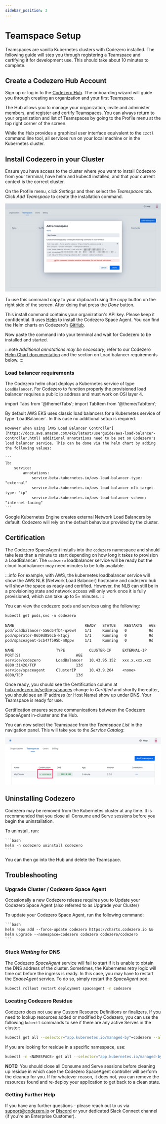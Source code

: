 ```yaml
---
sidebar_position: 3
---
```


# Teamspace Setup

Teamspaces are vanilla Kubernetes clusters with Codezero installed. The following guide will step you through registering a Teamspace and certifying it for development use. This should take about 10 minutes to complete.

## Create a Codezero Hub Account

Sign up or log in to the [Codezero Hub](https://hub.codezero.io). The onboarding wizard will guide you through creating an organization and your first Teamspace.

The Hub allows you to manage your organization, invite and administer members, and register and certify Teamspaces. You can always return to your organization and list of Teamspaces by going to the Profile menu at the top right corner of the screen.

While the Hub provides a graphical user interface equivalent to the `czctl` command line tool, all services run on your local machine or in the Kubernetes cluster.

## Install Codezero in your Cluster

Ensure you have access to the cluster where you want to install Codezero from your terminal, have helm and kubectl installed, and that your current context is the correct cluster.

On the Profile menu, click _Settings_ and then select the _Teamspaces_ tab. Click _Add Teamspace_ to create the installation command.

![Teamspace Create](./_media/ts-create.jpg)

To use this command copy to your clipboard using the _copy_ button on the right side of the screen.  After doing that press the _Done_ button.

This install command contains your organization's API key. Please keep it confidential.
It uses [Helm](https://helm.sh) to install the Codezero Space Agent. You can find the Helm charts on Codezero's [GitHub](https://github.com/c6o/helm-charts).

Now paste the command into your terminal and wait for Codezero to be installed and started.

:::note
_Additional annotations may be necessary;_ refer to our Codezero [Helm Chart documentation](https://github.com/c6o/helm-charts) and the section on Load balancer requirements below.
:::

### Load balancer requirements

The Codezero helm chart deploys a Kubernetes service of type `LoadBalancer`. For Codezero to function properly the provisioned load balancer requires a public ip address and must work on OSI layer 4.

import Tabs from '@theme/Tabs';
import TabItem from '@theme/TabItem';

<Tabs>
<TabItem value="aws-eks" label="AWS EKS" default>
    By default AWS EKS uses classic load balancers for a Kubernetes service of type `LoadBalancer`. In this case no additional setup is required.

    However when using [AWS Load Balancer Controller](https://docs.aws.amazon.com/eks/latest/userguide/aws-load-balancer-controller.html) additional annotations need to be set on Codezero's load balancer service. This can be done via the helm chart by adding the following values:

    ```
    lb:
        service:
            annotations:
                service.beta.kubernetes.io/aws-load-balancer-type: "external"
                service.beta.kubernetes.io/aws-load-balancer-nlb-target-type: "ip"
                service.beta.kubernetes.io/aws-load-balancer-scheme: "internet-facing"
    ```

</TabItem>
<TabItem value="gke" label="GKE" default>
    Google Kubernetes Engine creates external Network Load Balancers by default.
</TabItem>
<TabItem value="generic-cluster" label="Generic cluster">
    Codezero will rely on the default behaviour provided by the cluster.
</TabItem>
</Tabs>

## Certification

The Codezero SpaceAgent installs into the `codezero` namespace and should take less than a minute to start depending on how long it takes to provision a LoadBalancer.  The `codezero` loadbalancer service will be ready but the cloud loadbalancer may need minutes to be fully available.

:::info
For example, with AWS, the kubernetes loadbalancer service will show the AWS NLB (Network Load Balancer) hostname and codezero hub will show the space as ready and certified. 
However, the NLB can still be in a provisioning state and network access will only work once it is fully provisioned, which can take up to 5+ minutes.
:::

You can view the codezero pods and services using the following:

```
kubectl get pods,svc -n codezero

NAME                                READY   STATUS    RESTARTS   AGE
pod/loadbalancer-556d54fb4-qx6w4    1/1     Running   0          9d
pod/operator-86b9d856cb-ktqcj       1/1     Running   0          9d
pod/spaceagent-5cb47f595b-m8ppw     1/1     Running   0          9d

NAME                   TYPE           CLUSTER-IP     EXTERNAL-IP     PORT(S)                         AGE
service/codezero       LoadBalancer   10.43.95.152   xxx.x.xxx.xxx   8800:31420/TCP                  13d
service/spaceagent     ClusterIP      10.43.9.204    <none>          8800/TCP                        13d
```

Once ready, you should see the Certification column at [hub.codezero.io/settings/spaces](https://hub.codezero.io/settings/spaces) change to _Certified_ and shortly thereafter, you should see an IP address (or Host Name) show up under DNS. Your Teamspace is ready for use.

Certification ensures secure communications between the Codezero SpaceAgent in-cluster and the Hub.

You can now select the Teamspace from the _Teamspace List_ in the navigation panel. This will take you to the _Service Catalog_:

![Teamspace Install](./_media/ts-certified.sm.png)


## Uninstalling Codezero

Codezero may be removed from the Kubernetes cluster at any time. It is recommended that you close all Consume and Serve sessions before you begin the uninstallation.

To uninstall, run:

    ```bash
    helm -n codezero uninstall codezero
    ```

You can then go into the Hub and delete the Teamspace.

## Troubleshooting

### Upgrade Cluster / Codezero Space Agent

Occasionally a new Codezero release requires you to Update your Codezero Space Agent (also referred to as Upgrade your Cluster)

To update your Codezero Space Agent, run the following command:

    ```bash
    helm repo add --force-update codezero https://charts.codezero.io && helm upgrade --namespace=codezero codezero codezero/codezero
    ```

### Stuck _Waiting_ for DNS

The Codezero _SpaceAgent_ service will fail to start if it is unable to obtain the DNS address of the cluster. Sometimes, the Kubernetes retry logic will time out before the ingress is ready. In this case, you may have to restart the _SpaceAgent_ service. To do so, simply restart the _SpaceAgent_ pod:

```bash
kubectl rollout restart deployment spaceagent -n codezero
```

### Locating Codezero Residue

Codezero does not use any Custom Resource Definitions or finalizers. If you need to lookup resources added or modified by Codezero, you can use the following `kubectl` commands to see if there are any active Serves in the cluster:

```bash
kubectl get all --selector="app.kubernetes.io/managed-by"=codezero --all-namespaces
```

If you are looking for residue in a specific namespace, use:

```bash
kubectl -n <NAMESPACE> get all --selector="app.kubernetes.io/managed-by"=codezero
```

**NOTE:** You should close all Consume and Serve sessions before cleaning up residue in which case the Codezero SpaceAgent controller will perform the cleanup for you. If for whatever reason, it does not, you can remove the resources found and re-deploy your application to get back to a clean state.

### Getting Further Help

If you have any further questions - please reach out to us via [support@codezero.io](mailto:support@codezero.io) or [Discord](https://discord.gg/wx3JkVjTPy) or your dedicated Slack Connect channel (if you're an Enterprise Customer).
